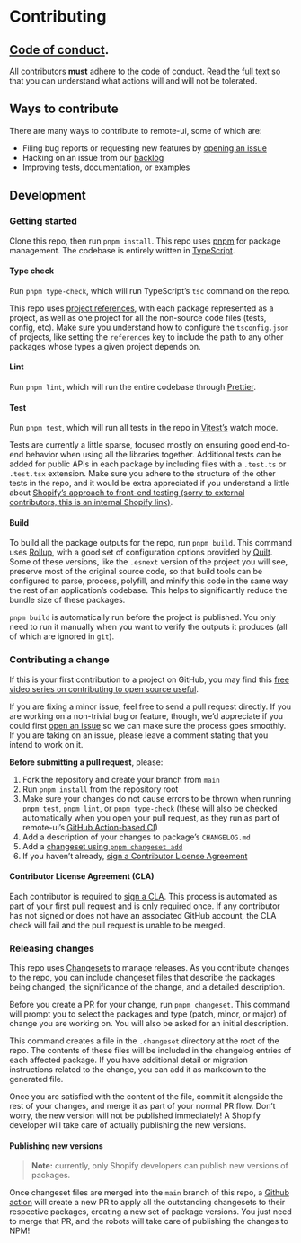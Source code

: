 # Contributing

## [Code of conduct](./CODE_OF_CONDUCT.md).

All contributors **must** adhere to the code of conduct. Read the [full text](./CODE_OF_CONDUCT.md) so that you can understand what actions will and will not be tolerated.

## Ways to contribute

There are many ways to contribute to remote-ui, some of which are:

- Filing bug reports or requesting new features by [opening an issue](https://github.com/Shopify/remote-dom/issues/new)
- Hacking on an issue from our [backlog](https://github.com/Shopify/remote-dom/issues)
- Improving tests, documentation, or examples

## Development

### Getting started

Clone this repo, then run `pnpm install`. This repo uses [pnpm](https://pnpm.io) for package management. The codebase is entirely written in [TypeScript](https://www.typescriptlang.org).

#### Type check

Run `pnpm type-check`, which will run TypeScript’s `tsc` command on the repo.

This repo uses [project references](https://www.typescriptlang.org/docs/handbook/project-references.html), with each package represented as a project, as well as one project for all the non-source code files (tests, config, etc). Make sure you understand how to configure the `tsconfig.json` of projects, like setting the `references` key to include the path to any other packages whose types a given project depends on.

#### Lint

Run `pnpm lint`, which will run the entire codebase through [Prettier](https://prettier.io).

#### Test

Run `pnpm test`, which will run all tests in the repo in [Vitest’s](https://vitest.dev/guide/workspace) watch mode.

Tests are currently a little sparse, focused mostly on ensuring good end-to-end behavior when using all the libraries together. Additional tests can be added for public APIs in each package by including files with a `.test.ts` or `.test.tsx` extension. Make sure you adhere to the structure of the other tests in the repo, and it would be extra appreciated if you understand a little about [Shopify’s approach to front-end testing (sorry to external contributors, this is an internal Shopify link)](https://github.com/Shopify/web-foundations/blob/main/handbook/Best%20Practices/Testing.md).

#### Build

To build all the package outputs for the repo, run `pnpm build`. This command uses [Rollup](https://rollupjs.org/), with a good set of configuration options provided by [Quilt](https://github.com/lemonmade/quilt/blob/main/documentation/projects/packages/builds.md). Some of these versions, like the `.esnext` version of the project you will see, preserve most of the original source code, so that build tools can be configured to parse, process, polyfill, and minify this code in the same way the rest of an application’s codebase. This helps to significantly reduce the bundle size of these packages.

`pnpm build` is automatically run before the project is published. You only need to run it manually when you want to verify the outputs it produces (all of which are ignored in `git`).

### Contributing a change

If this is your first contribution to a project on GitHub, you may find this [free video series on contributing to open source useful](https://egghead.io/series/how-to-contribute-to-an-open-source-project-on-github).

If you are fixing a minor issue, feel free to send a pull request directly. If you are working on a non-trivial bug or feature, though, we’d appreciate if you could first [open an issue](https://github.com/Shopify/remote-dom/issues) so we can make sure the process goes smoothly. If you are taking on an issue, please leave a comment stating that you intend to work on it.

**Before submitting a pull request**, please:

1. Fork the repository and create your branch from `main`
1. Run `pnpm install` from the repository root
1. Make sure your changes do not cause errors to be thrown when running `pnpm test`, `pnpm lint`, or `pnpm type-check` (these will also be checked automatically when you open your pull request, as they run as part of remote-ui’s [GitHub Action-based CI](./.github/workflows/ci.yml))
1. Add a description of your changes to package’s `CHANGELOG.md`
1. Add a [changeset using `pnpm changeset add`](#releasing-changes)
1. If you haven’t already, [sign a Contributor License Agreement](https://cla.shopify.com/)

#### Contributor License Agreement (CLA)

Each contributor is required to [sign a CLA](https://cla.shopify.com/). This process is automated as part of your first pull request and is only required once. If any contributor has not signed or does not have an associated GitHub account, the CLA check will fail and the pull request is unable to be merged.

### Releasing changes

This repo uses [Changesets](https://github.com/changesets/changesets) to manage releases. As you contribute changes to the repo, you can include changeset files that describe the packages being changed, the significance of the change, and a detailed description.

Before you create a PR for your change, run `pnpm changeset`. This command will prompt you to select the packages and type (patch, minor, or major) of change you are working on. You will also be asked for an initial description.

This command creates a file in the `.changeset` directory at the root of the repo. The contents of these files will be included in the changelog entries of each affected package. If you have additional detail or migration instructions related to the change, you can add it as markdown to the generated file.

Once you are satisfied with the content of the file, commit it alongside the rest of your changes, and merge it as part of your normal PR flow. Don’t worry, the new version will not be published immediately! A Shopify developer will take care of actually publishing the new versions.

#### Publishing new versions

> **Note:** currently, only Shopify developers can publish new versions of packages.

Once changeset files are merged into the `main` branch of this repo, a [Github action](./.github/workflows/changesets.yml) will create a new PR to apply all the outstanding changesets to their respective packages, creating a new set of package versions. You just need to merge that PR, and the robots will take care of publishing the changes to NPM!
